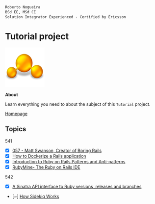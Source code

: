 ```
Roberto Nogueira  
BSd EE, MSd CE
Solution Integrator Experienced - Certified by Ericsson
```
# Tutorial project

![tutorial image](images/tutorial.png)

**About**

Learn everything you need to about the subject of this `Tutorial` project.

[Homepage](https://rubyweekly.com/latest)

## Topics

541

* [x] [057 - Matt Swanson, Creator of Boring Rails](https://railswithjason.simplecast.fm/matt-swanson)
* [x] [How to Dockerize a Rails application](https://www.codewithjason.com/dockerize-rails-application/)
* [x] [Introduction to Ruby on Rails Patterns and Anti-patterns](https://blog.appsignal.com/2020/08/05/introduction-to-ruby-on-rails-patterns-and-anti-patterns.html)
* [x] [RubyMine- The Ruby on Rails IDE](https://www.jetbrains.com/ruby/)

542
* [x] [A Sinatra API interface to Ruby versions, releases and branches](https://github.com/epistrephein/rubies)
* [~] [How Sidekiq Works](https://pdabrowski.com/articles/how-sidekiq-really-works)
